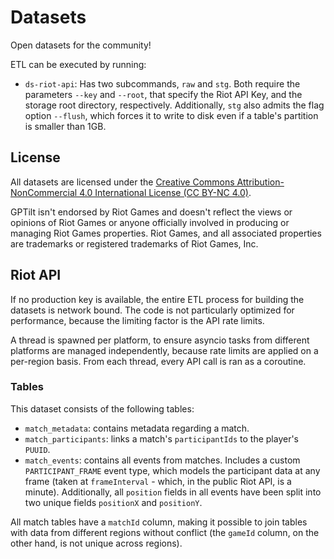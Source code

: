 # Datasets

Open datasets for the community!

ETL can be executed by running:

- `ds-riot-api`: Has two subcommands, `raw` and `stg`. Both require the parameters `--key` and `--root`, that specify the Riot API Key, and the storage root directory, respectively. Additionally, `stg` also admits the flag option `--flush`, which forces it to write to disk even if a table's partition is smaller than 1GB.

## License

All datasets are licensed under the [Creative Commons Attribution-NonCommercial 4.0 International License (CC BY-NC 4.0)](https://creativecommons.org/licenses/by-nc/4.0/).

GPTilt isn't endorsed by Riot Games and doesn't reflect the views or opinions of Riot Games or anyone officially involved in producing or managing Riot Games properties. Riot Games, and all associated properties are trademarks or registered trademarks of Riot Games, Inc.

## Riot API

If no production key is available, the entire ETL process for building the datasets is network bound. The code is not particularly optimized for performance, because the limiting factor is the API rate limits.

A thread is spawned per platform, to ensure asyncio tasks from different platforms are managed independently, because rate limits are applied on a per-region basis.
From each thread, every API call is ran as a coroutine.

### Tables

This dataset consists of the following tables:

- `match_metadata`: contains metadata regarding a match.
- `match_participants`: links a match's `participantIds` to the player's `PUUID`.
- `match_events`: contains all events from matches. Includes a custom `PARTICIPANT_FRAME` event type, which models the participant data at any frame (taken at `frameInterval` - which, in the public Riot API, is a minute). Additionally, all `position` fields in all events have been split into two unique fields `positionX` and `positionY`.

All match tables have a `matchId` column, making it possible to join tables with data from different regions without conflict (the `gameId` column, on the other hand, is not unique across regions).
